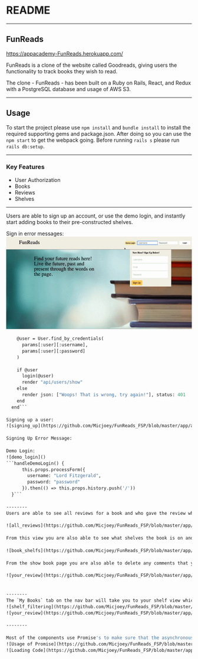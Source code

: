 # README
----------
## FunReads

https://appacademy-FunReads.herokuapp.com/

FunReads is a clone of the website called Goodreads, giving users the functionality to track books they wish to read.

The clone - FunReads - has been built on a Ruby on Rails, React, and Redux with a PostgreSQL database and usage of AWS S3. 

----------

## Usage
To start the project please use `npm install` and `bundle install` to install the required supporting gems and package.json. After doing so you can use the `npm start` to get the webpack going. Before running `rails s` please run `rails db:setup`. 

--------
### Key Features

   * User Authorization 
   * Books
   * Reviews
   * Shelves
--------
Users are able to sign up an account, or use the demo login, and instantly start adding books to their pre-constructed shelves.

Sign in error messages:
![login_error](https://github.com/Micjoey/FunReads_FSP/blob/master/app/assets/videos/error-message.gif)
```def create
    @user = User.find_by_credentials(
      params[:user][:username],
      params[:user][:password]
    )

    if @user
      login(@user)
      render "api/users/show"
    else
      render json: ["Woops! That is wrong, try again!"], status: 401
    end
  end```

Signing up a user:
![signing_up](https://github.com/Micjoey/FunReads_FSP/blob/master/app/assets/videos/sign%20up.gif)

Signing Up Error Message:

Demo Login:
![demo_login]()
```handleDemoLogin() {
      this.props.processForm({
        username: "Lord Fitzgerald",
        password: "password"
      }).then(() => this.props.history.push('/'))
  }```

--------
Users are able to see all reviews for a book and who gave the review when looking at an individual book.

![all_reviews](https://github.com/Micjoey/FunReads_FSP/blob/master/app/assets/images/All%20Reviews.png)

From this view you are also able to see what shelves the book is on and add it to any shelf that you wish, in addition you can create a new shelf from that view. 

![book_shelfs](https://github.com/Micjoey/FunReads_FSP/blob/master/app/assets/images/Add%20to%20Shelf.png)

From the show book page you are also able to delete any comments that you have made, as well as mark the book as read or not read.

![your_review](https://github.com/Micjoey/FunReads_FSP/blob/master/app/assets/images/personal_review.png)


--------
The `My Books` tab on the nav bar will take you to your shelf view which will allow a user to see all shelves that they have, and all books that exist on that shelf. 
![shelf_filtering](https://github.com/Micjoey/FunReads_FSP/blob/master/app/assets/images/filteringmybooks.png)
![your_review](https://github.com/Micjoey/FunReads_FSP/blob/master/app/assets/images/myBooks.png)

--------

Most of the components use Promise's to make sure that the asynchronous calls are being loaded at the same time, showing a loading screen if they are not. 
![Usage of Promise](https://github.com/Micjoey/FunReads_FSP/blob/master/app/assets/images/promise.png)
![Loading Code](https://github.com/Micjoey/FunReads_FSP/blob/master/app/assets/images/loading%20code.png)











